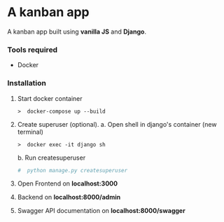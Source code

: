 # A kanban app

A kanban app built using **vanilla JS** and **Django**.

### Tools required

-  Docker

### Installation

1. Start docker container
   ```docker
   >  docker-compose up --build
   ```
2. Create superuser (optional).
   a. Open shell in django's container (new terminal)

   ```docker
   >  docker exec -it django sh
   ```

   b. Run createsuperuser

   ```python
   #  python manage.py createsuperuser
   ```

3. Open Frontend on **localhost:3000**
4. Backend on **localhost:8000/admin**
5. Swagger API documentation on **localhost:8000/swagger**
